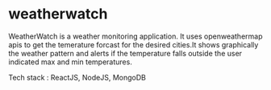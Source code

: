 # weatherwatch

WeatherWatch is a weather monitoring application.
It uses openweathermap apis to get the temerature forcast for the desired cities.It shows graphically the weather pattern and alerts if the temperature falls outside the user indicated max and min temperatures.

Tech stack : ReactJS, NodeJS, MongoDB


